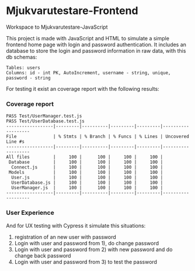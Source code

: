# Mjukvarutestare-Frontend
Workspace to Mjukvarutestare-JavaScript

This project is made with JavaScript and HTML to simulate a simple frontend home page with login and password authentication.
It includes an database to store the login and password information in raw data, with this db schemas:
```
Tables: users
Columns: id - int PK, AutoIncrement, username - string, unique, password - string
```

For testing it exist an coverage report with the following results:
### Coverage report
```
PASS Test/UserManager.test.js
PASS Test/UserDatabase.test.js
------------------|---------|----------|---------|---------|-------------------
File              | % Stmts | % Branch | % Funcs | % Lines | Uncovered Line #s 
------------------|---------|----------|---------|---------|-------------------
All files         |     100 |      100 |     100 |     100 |                   
 Database         |     100 |      100 |     100 |     100 |                   
  Connect.js      |     100 |      100 |     100 |     100 |                   
 Models           |     100 |      100 |     100 |     100 |                   
  User.js         |     100 |      100 |     100 |     100 |                   
  UserDatabase.js |     100 |      100 |     100 |     100 |                   
  UserManager.js  |     100 |      100 |     100 |     100 |                   
------------------|---------|----------|---------|---------|-------------------
```
### User Experience
And for UX testing with Cypress it simulate this situations:
1) registration of an new user with password
2) Login with user and password from 1), do change password
3) Login with user and password from 2) with new password and do change back password
4) Login with user and password from 3) to test the password
